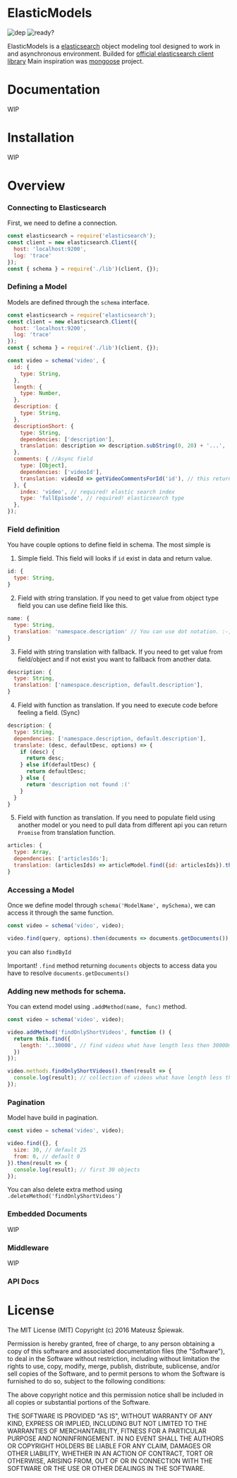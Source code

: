 # ElasticModels
![dep](https://david-dm.org/singerxt/elasticmodels.svg)
![ready?](https://img.shields.io/badge/state-in%20progress-yellow.svg)

ElasticModels is a [elasticsearch](https://github.com/elastic/elasticsearch) object modeling tool designed to work in and asynchronous environment.
Builded for [official elasticsearch client library](https://github.com/elastic/elasticsearch-js)
Main inspiration was [mongoose](http://mongoosejs.com/) project.

# Documentation

WIP

# Installation

WIP

# Overview

### Connecting to Elasticsearch

First, we need to define a connection.

```javascript
const elasticsearch = require('elasticsearch');
const client = new elasticsearch.Client({
  host: 'localhost:9200',
  log: 'trace'
});
const { schema } = require('./lib')(client, {});
```

### Defining a Model

Models are defined through the `schema` interface.

```javascript
const elasticsearch = require('elasticsearch');
const client = new elasticsearch.Client({
  host: 'localhost:9200',
  log: 'trace'
});
const { schema } = require('./lib')(client, {});

const video = schema('video', {
  id: {
    type: String,
  },
  length: {
    type: Number,
  },
  description: {
    type: String,
  },
  descriptionShort: {
    type: String,
    dependencies: ['description'],
    translation: description => description.subString(0, 20) + '...',
  },
  comments: { //Async field
    type: [Object],
    dependencies: ['videoId'],
    translation: videoId => getVideoCommentsForId('id'), // this returning Promise
  }, {
    index: 'video', // required! elastic search index
    type: 'fullEpisode', // required! elasticsearch type
  },
});

```

### Field definition

You have couple options to define field in schema. The most simple is

1. Simple field. This field will looks if `id` exist in data and return value.
```javascript
id: {
  type: String,
}
```

2. Field with string translation. If you need to get value from object type field you can use define field like this.
```javascript
name: {
  type: String,
  translation: 'namespace.description' // You can use dot notation. :-)
}
```

3. Field with string translation with fallback. If you need to get value from field/object and if not exist you want to fallback from another data.
```javascript
description: {
  type: String,
  translation: ['namespace.description, default.description'],
}
```

4. Field with function as translation. If you need to execute code before feeling a field. (Sync)
```javascript
description: {
  type: String,
  dependencies: ['namespace.description, default.description'],
  translate: (desc, defaultDesc, options) => {
    if (desc) {
      return desc;
    } else if(defaultDesc) {
      return defaultDesc;
    } else {
      return 'description not found :('
    }
  }
}
```

5. Field with function as translation. If you need to populate field using another model or you need to pull data from different api
you can return `Promise` from translation function.

```javascript
articles: {
  type: Array,
  dependencies: ['articlesIds'];
  translation: (articlesIds) => articleModel.find({id: articlesIds}).then(docs => docs.getDocuments);
}
```


### Accessing a Model

Once we define model through `schema('ModelName', mySchema)`, we can access it through the same function.

```javascript
const video = schema('video', video);

video.find(query, options).then(documents => documents.getDocuments());
```
you can also `findById`

Important! `.find` method returning `documents` objects to access data you have to resolve `documents.getDocuments()`

### Adding new methods for schema.

You can extend model using `.addMethod(name, func)` method.

```javascript
const video = schema('video', video);

video.addMethod('findOnlyShortVideos', function () {
  return this.find({
    length: '..30000', // find videos what have length less then 30000ms.
  })
});

video.methods.findOnlyShortVideos().then(result => {
  console.log(result); // collection of videos what have length less then 30000ms.
});
```

### Pagination

Model have build in pagination.

```javascript
const video = schema('video', video);

video.find({}, {
  size: 30, // default 25
  from: 0, // default 0
}).then(result => {
  console.log(result); // first 30 objects
});
```



You can also delete extra method using `.deleteMethod('findOnlyShortVideos')`

### Embedded Documents

WIP

### Middleware

WIP


### API Docs


# License

The MIT License (MIT)
Copyright (c) 2016 Mateusz Śpiewak.

Permission is hereby granted, free of charge, to any person obtaining a copy of this software and associated documentation files (the "Software"), to deal in the Software without restriction, including without limitation the rights to use, copy, modify, merge, publish, distribute, sublicense, and/or sell copies of the Software, and to permit persons to whom the Software is furnished to do so, subject to the following conditions:

The above copyright notice and this permission notice shall be included in all copies or substantial portions of the Software.

THE SOFTWARE IS PROVIDED "AS IS", WITHOUT WARRANTY OF ANY KIND, EXPRESS OR IMPLIED, INCLUDING BUT NOT LIMITED TO THE WARRANTIES OF MERCHANTABILITY, FITNESS FOR A PARTICULAR PURPOSE AND NONINFRINGEMENT. IN NO EVENT SHALL THE AUTHORS OR COPYRIGHT HOLDERS BE LIABLE FOR ANY CLAIM, DAMAGES OR OTHER LIABILITY, WHETHER IN AN ACTION OF CONTRACT, TORT OR OTHERWISE, ARISING FROM, OUT OF OR IN CONNECTION WITH THE SOFTWARE OR THE USE OR OTHER DEALINGS IN THE SOFTWARE.
